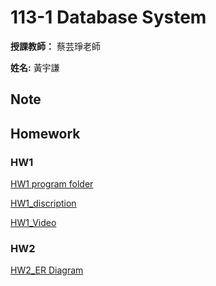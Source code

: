 # 113-1 Database System

**授課教師：** 蔡芸琤老師

**姓名:** 黃宇謙

## Note

## Homework

### HW1

[HW1 program folder](https://github.com/ArthurArthurArthur0817/Database-System/tree/main/HW1)

[HW1_discription](https://github.com/ArthurArthurArthur0817/Database-System/blob/main/HW1/Homework%201.pdf)

[HW1_Video](https://youtu.be/D8i0SQLk45Y)

### HW2

[HW2_ER Diagram](https://github.com/ArthurArthurArthur0817/Database-System/blob/main/HW2/Entity%20Relationship%20Diagram%20.png)

